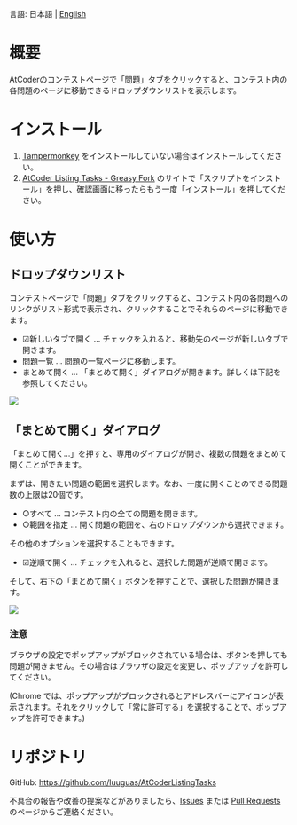 言語: 日本語 | [English](https://github.com/luuguas/AtCoderListingTasks/blob/main/README_en.md)

# 概要
AtCoderのコンテストページで「問題」タブをクリックすると、コンテスト内の各問題のページに移動できるドロップダウンリストを表示します。

# インストール
1. [Tampermonkey](https://www.tampermonkey.net) をインストールしていない場合はインストールしてください。
2. [AtCoder Listing Tasks - Greasy Fork](https://greasyfork.org/ja/scripts/467289-atcoder-listing-tasks) のサイトで「スクリプトをインストール」を押し、確認画面に移ったらもう一度「インストール」を押してください。

# 使い方
## ドロップダウンリスト
コンテストページで「問題」タブをクリックすると、コンテスト内の各問題へのリンクがリスト形式で表示され、クリックすることでそれらのページに移動できます。

- ☑新しいタブで開く … チェックを入れると、移動先のページが新しいタブで開きます。
- 問題一覧 … 問題の一覧ページに移動します。
- まとめて開く … 「まとめて開く」ダイアログが開きます。詳しくは下記を参照してください。

![](https://github.com/luuguas/AtCoderListingTasks/assets/69027878/3f33c0ee-7362-45fa-a788-e81eb40bb0f5)

## 「まとめて開く」ダイアログ
「まとめて開く…」を押すと、専用のダイアログが開き、複数の問題をまとめて開くことができます。

まずは、開きたい問題の範囲を選択します。なお、一度に開くことのできる問題数の上限は20個です。

- ○すべて … コンテスト内の全ての問題を開きます。
- ○範囲を指定 … 開く問題の範囲を、右のドロップダウンから選択できます。

その他のオプションを選択することもできます。

- ☑逆順で開く … チェックを入れると、選択した問題が逆順で開きます。

そして、右下の「まとめて開く」ボタンを押すことで、選択した問題が開きます。

![](https://github.com/luuguas/AtCoderListingTasks/assets/69027878/f5a3f66e-0ba2-4838-839c-bb447a86dc57)

### 注意
ブラウザの設定でポップアップがブロックされている場合は、ボタンを押しても問題が開きません。その場合はブラウザの設定を変更し、ポップアップを許可してください。

(Chrome では、ポップアップがブロックされるとアドレスバーにアイコンが表示されます。それをクリックして「常に許可する」を選択することで、ポップアップを許可できます。)

# リポジトリ
GitHub: https://github.com/luuguas/AtCoderListingTasks

不具合の報告や改善の提案などがありましたら、[Issues](https://github.com/luuguas/AtCoderListingTasks/issues) または [Pull Requests](https://github.com/luuguas/AtCoderListingTasks/pulls) のページからご連絡ください。
